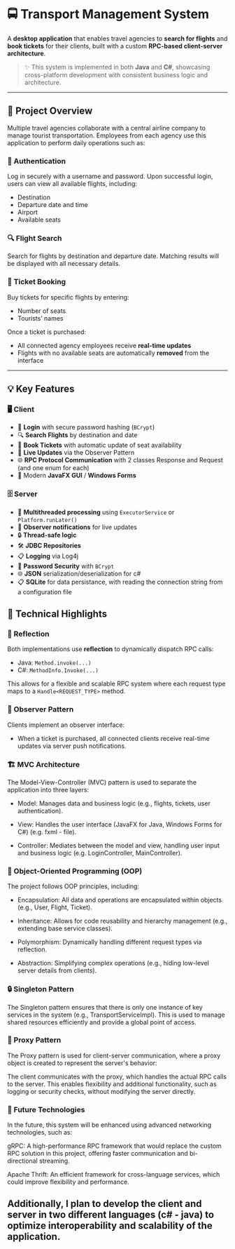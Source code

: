 # 🚍 Transport Management System

A **desktop application** that enables travel agencies to **search for flights** and **book tickets** for their clients, built with a custom **RPC-based client-server architecture**.

> ✨ This system is implemented in both **Java** and **C#**, showcasing cross-platform development with consistent business logic and architecture.

---

## 📘 Project Overview

Multiple travel agencies collaborate with a central airline company to manage tourist transportation. Employees from each agency use this application to perform daily operations such as:

### 🔐 Authentication
Log in securely with a username and password. Upon successful login, users can view all available flights, including:
- Destination  
- Departure date and time  
- Airport  
- Available seats  

### 🔍 Flight Search
Search for flights by destination and departure date. Matching results will be displayed with all necessary details.

### 🎫 Ticket Booking
Buy tickets for specific flights by entering:
- Number of seats  
- Tourists’ names  

Once a ticket is purchased:
- All connected agency employees receive **real-time updates**
- Flights with no available seats are automatically **removed** from the interface

---

## 💡 Key Features

### 🖥 Client
- 🔐 **Login** with secure password hashing (`BCrypt`)
- 🔍 **Search Flights** by destination and date
- 🎫 **Book Tickets** with automatic update of seat availability
- 🔔 **Live Updates** via the Observer Pattern
- 🌐 **RPC Protocol Communication** with 2 classes Response and Request (and one enum for each)
- 💎 Modern **JavaFX GUI** / **Windows Forms**

### 🗄 Server
- 🧵 **Multithreaded processing** using `ExecutorService` or `Platform.runLater()`
- 📢 **Observer notifications** for live updates
- 🔒 **Thread-safe logic**
- 🛠️ **JDBC Repositories**
- 📋 **Logging** via Log4j
- 🔐 **Password Security** with `BCrypt`
- 🌐 **JSON** serialization/deserialization for c#
- 📋 **SQLite** for data persistance, with reading the connection string from a configuration file


## 🔎 Technical Highlights

### 🔄 Reflection
Both implementations use **reflection** to dynamically dispatch RPC calls:
- Java: `Method.invoke(...)`
- C#: `MethodInfo.Invoke(...)`

This allows for a flexible and scalable RPC system where each request type maps to a `Handle<REQUEST_TYPE>` method.

### 📡 Observer Pattern
Clients implement an observer interface:
- When a ticket is purchased, all connected clients receive real-time updates via server push notifications.

### 🏗️ MVC Architecture
The Model-View-Controller (MVC) pattern is used to separate the application into three layers:

 - Model: Manages data and business logic (e.g., flights, tickets, user authentication).

 - View: Handles the user interface (JavaFX for Java, Windows Forms for C#) (e.g. fxml - file).

 - Controller: Mediates between the model and view, handling user input and business logic (e.g. LoginController, MainController).

### 🔧 Object-Oriented Programming (OOP)
The project follows OOP principles, including:

 - Encapsulation: All data and operations are encapsulated within objects (e.g., User, Flight, Ticket).

 - Inheritance: Allows for code reusability and hierarchy management (e.g., extending base service classes).

 - Polymorphism: Dynamically handling different request types via reflection.

 - Abstraction: Simplifying complex operations (e.g., hiding low-level server details from clients).

### 🔒 Singleton Pattern
The Singleton pattern ensures that there is only one instance of key services in the system (e.g., TransportServiceImpl). This is used to manage shared resources efficiently and provide a global point of access.

### 🏰 Proxy Pattern
The Proxy pattern is used for client-server communication, where a proxy object is created to represent the server's behavior:

The client communicates with the proxy, which handles the actual RPC calls to the server. This enables flexibility and additional functionality, such as logging or security checks, without modifying the server directly.

### 🚀 Future Technologies
In the future, this system will be enhanced using advanced networking technologies, such as:

gRPC: A high-performance RPC framework that would replace the custom RPC solution in this project, offering faster communication and bi-directional streaming.

Apache Thrift: An efficient framework for cross-language services, which could improve flexibility and performance.

Additionally, I plan to develop the client and server in two different languages (c# - java) to optimize interoperability and scalability of the application.
---

